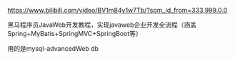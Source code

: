 https://www.bilibili.com/video/BV1m84y1w7Tb/?spm_id_from=333.999.0.0

黑马程序员JavaWeb开发教程，实现javaweb企业开发全流程（涵盖Spring+MyBatis+SpringMVC+SpringBoot等）


用的是mysql-advancedWeb db